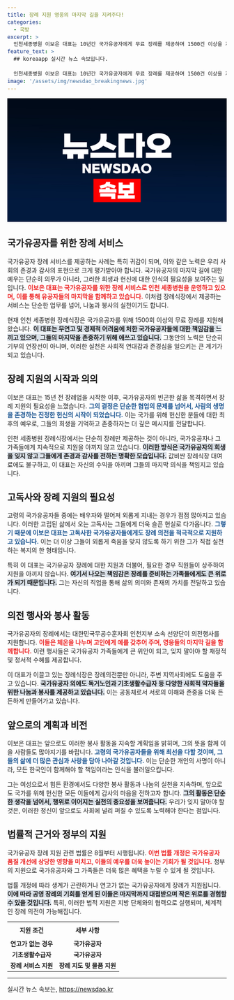 ```yaml
---
title: 장례 지원 영웅의 마지막 길을 지켜주다!
categories:
  - 국방
excerpt: >
  인천세종병원 이보은 대표는 10년간 국가유공자에게 무료 장례를 제공하며 1500건 이상을 지원했다. 최근 국민훈장 동백장을 수상한 그는 영웅을 위한 마지막 길에 헌신하고 있다.
feature_text: >
  ## koreaapp 실시간 뉴스 속보입니다.

  인천세종병원 이보은 대표는 10년간 국가유공자에게 무료 장례를 제공하며 1500건 이상을 지원했다. 최근 국민훈장 동백장을 수상한 그는 영웅을 위한 마지막 길에 헌신하고 있다.
image: '/assets/img/newsdao_breakingnews.jpg'
---
```


<p><img src="/assets/img/newsdao_breakingnews.jpg" alt="koreaapp 속보" /></p>

<h2 data-ke-size="size26">국가유공자를 위한 장례 서비스</h2>

<p data-ke-size="size16">국가유공자 장례 서비스를 제공하는 사례는 특히 귀감이 되며, 이와 같은 노력은 우리 사회의 존경과 감사의 표현으로 크게 평가받아야 합니다. 국가유공자의 마지막 길에 대한 예우는 단순히 의무가 아니라, 그러한 희생과 헌신에 대한 인식의 필요성을 보여주는 일입니다. <b><span style="color: #ee2323;">이보은 대표는 국가유공자를 위한 장례 서비스로 인천 세종병원을 운영하고 있으며, 이를 통해 유공자들의 마지막을 함께하고 있습니다.</span></b> 이처럼 장례식장에서 제공하는 서비스는 단순한 업무를 넘어, 나눔과 봉사의 실천이기도 합니다.</p>

<p data-ke-size="size16">현재 인천 세종병원 장례식장은 국가유공자를 위해 1500회 이상의 무료 장례를 지원해왔습니다. <b><span style="background-color: #21538527;">이 대표는 무연고 및 경제적 어려움에 처한 국가유공자들에 대한 책임감을 느끼고 있으며, 그들의 마지막을 존중하기 위해 애쓰고 있습니다.</span></b> 그동안의 노력은 단순히 기부의 연장선이 아니며, 이러한 실천은 사회적 연대감과 존경심을 일으키는 큰 계기가 되고 있습니다.</p>

<h2 data-ke-size="size26">장례 지원의 시작과 의의</h2>

<p data-ke-size="size16">이보은 대표는 15년 전 장례업을 시작한 이후, 국가유공자의 빈곤한 삶을 목격하면서 장례 지원의 필요성을 느꼈습니다. <b><span style="color: #1a5490;">그의 결정은 단순한 협업의 문제를 넘어서, 사람의 생명을 존경하는 진정한 헌신의 시작이 되었습니다.</span></b> 이는 국가를 위해 헌신한 분들에 대한 최후의 예우로, 그들의 희생을 기억하고 존중하자는 더 깊은 메시지를 전달합니다.</p>

<p data-ke-size="size16">인천 세종병원 장례식장에서는 단순히 장례만 제공하는 것이 아니라, 국가유공자나 그 가족들에게 지속적으로 지원을 아끼지 않고 있습니다. <b><span style="background-color: #21538527;">이러한 방식은 국가유공자의 희생을 잊지 않고 그들에게 존경과 감사를 전하는 명확한 모습입니다.</span></b> 값비싼 장례식장 대여료에도 불구하고, 이 대표는 자신의 수익을 아끼며 그들의 마지막 의식을 책임지고 있습니다.</p>

<h2 data-ke-size="size26">고독사와 장례 지원의 필요성</h2>

<p data-ke-size="size16">고령의 국가유공자들 중에는 배우자와 떨어져 외롭게 지내는 경우가 점점 많아지고 있습니다. 이러한 고립된 삶에서 오는 고독사는 그들에게 더욱 슬픈 현실로 다가옵니다. <b><span style="color: #1a5490;">그렇기 때문에 이보은 대표는 고독사한 국가유공자들에게도 장례 의전을 적극적으로 지원하고 있습니다.</span></b> 이는 더 이상 그들이 외롭게 죽음을 맞지 않도록 하기 위한 그가 직접 실천하는 복지의 한 형태입니다.</p>

<p data-ke-size="size16">특히 이 대표는 국가유공자 장례에 대한 지원과 더불어, 필요한 경우 직원들이 상주하여 지원을 아끼지 않습니다. <b><span style="background-color: #21538527;">여기서 나오는 책임감은 장례를 준비하는 가족들에게도 큰 위로가 되기 때문입니다.</span></b> 그는 자신의 직업을 통해 삶의 의미와 존재의 가치를 전달하고 있습니다.</p>

<h2 data-ke-size="size26">의전 행사와 봉사 활동</h2>

<p data-ke-size="size16">국가유공자의 장례에서는 대한민국무공수훈자회 인천지부 소속 선양단이 의전행사를 지원합니다. <b><span style="color: #ee2323;">이들은 체온을 나누며 고인에게 예를 갖추어 주며, 영웅들의 마지막 길을 함께합니다.</span></b> 이런 행사들은 국가유공자 가족들에게 큰 위안이 되고, 잊지 말아야 할 재정적 및 정서적 수혜를 제공합니다.</p>

<p data-ke-size="size16">이 대표가 이끌고 있는 장례식장은 장례의전뿐만 아니라, 주변 지역사회에도 도움을 주고 있습니다. <b><span style="background-color: #21538527;">국가유공자 외에도 독거노인과 기초생활수급자 등 다양한 사회적 약자들을 위한 나눔과 봉사를 제공하고 있습니다.</span></b> 이는 공동체로서 서로의 이해와 존중을 더욱 든든하게 만들어가고 있습니다.</p>

<h2 data-ke-size="size26">앞으로의 계획과 비전</h2>

<p data-ke-size="size16">이보은 대표는 앞으로도 이러한 봉사 활동을 지속할 계획임을 밝히며, 그의 뜻을 함께 이을 사람들도 많아지기를 바랍니다. <b><span style="color: #1a5490;">고령의 국가유공자들을 위해 최선을 다할 것이며, 그들의 삶에 더 많은 관심과 사랑을 담아 나아갈 것입니다.</span></b> 이는 단순한 개인의 사명이 아니라, 모든 한국인이 함께해야 할 책임이라는 인식을 불러일으킵니다.</p>

<p data-ke-size="size16">그는 여성으로서 힘든 환경에서도 다양한 봉사 활동과 나눔의 실천을 지속하며, 앞으로도 국가를 위해 헌신한 모든 이들에게 감사의 마음을 전하고자 합니다. <b><span style="background-color: #21538527;">그의 활동은 단순한 생각을 넘어서, 행위로 이어지는 실천의 중요성을 보여줍니다.</span></b> 우리가 잊지 말아야 할 것은, 이러한 정신이 앞으로도 사회에 널리 퍼질 수 있도록 노력해야 한다는 점입니다.</p>

<h2 data-ke-size="size26">법률적 근거와 정부의 지원</h2>

<p data-ke-size="size16">국가유공자 장례 지원 관련 법률은 8월부터 시행됩니다. <b><span style="color: #ee2323;">이번 법률 개정은 국가유공자 품질 개선에 상당한 영향을 미치고, 이들의 예우를 더욱 높이는 기회가 될 것입니다.</span></b> 정부의 지원으로 국가유공자와 그 가족들은 더욱 많은 혜택을 누릴 수 있게 될 것입니다.</p>

<p data-ke-size="size16"> 법률 개정에 따라 생계가 곤란하거나 연고가 없는 국가유공자에게 장례가 지원됩니다. <b><span style="background-color: #21538527;">이에 따라 공영 장례의 기회를 얻게 된 이들은 마지막까지 대접받으며 작은 위로를 경험할 수 있을 것입니다.</span></b> 특히, 이러한 법적 지원은 지방 단체와의 협력으로 실행되며, 체계적인 장례 의전이 가능해집니다.</p>

<table style="width: 100%; border-collapse: collapse;">
  <tr>
    <td style="text-align: center; height: 32px;"><b>지원 조건</b></td>
    <td style="text-align: center; height: 32px;"><b>세부 사항</b></td>
  </tr>
  <tr>
    <td style="text-align: center; height: 17px;"><b>연고가 없는 경우</b></td>
    <td style="text-align: center; height: 17px;"><b>국가유공자</b></td>
  </tr>
  <tr>
    <td style="text-align: center; height: 17px;"><b>기초생활수급자</b></td>
    <td style="text-align: center; height: 17px;"><b>국가유공자</b></td>
  </tr>
  <tr>
    <td style="text-align: center; height: 17px;"><b>장례 서비스 지원</b></td>
    <td style="text-align: center; height: 17px;"><b>장례 지도 및 물품 지원</b></td>
  </tr>
</table>

<p data-ke-size="size16"></p>

<hr>

<p data-ke-size="size16"></p>
실시간 뉴스 속보는, <a href="https://newsdao.kr" rel="dofollow">https://newsdao.kr</a>


